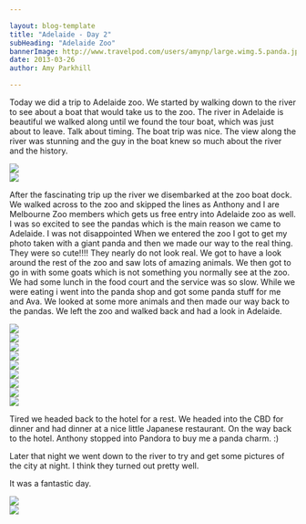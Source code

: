 ```yaml
---

layout: blog-template
title: "Adelaide - Day 2"
subHeading: "Adelaide Zoo"
bannerImage: http://www.travelpod.com/users/amynp/large.wimg.5.panda.jpg
date: 2013-03-26
author: Amy Parkhill

---
```

Today we did a trip to Adelaide zoo. We started by walking down to the river to see about a boat that would take us to the zoo. The river in Adelaide is beautiful we walked along until we found the tour boat, which was just about to leave. Talk about timing. The boat trip was nice. The view along the river was stunning and the guy in the boat knew so much about the river and the history. 

<div class="center-image"><img src="http://images.travelpod.com/users/amynp/5.1367186770.on-a-cruise.jpg" /></div>
<div class="center-image"><img src="http://images.travelpod.com/users/amynp/5.1367186770.clouds-in-river.jpg" /></div>

After the fascinating trip up the river we disembarked at the zoo boat dock. We walked across to the zoo and skipped the lines as Anthony and I are Melbourne Zoo members which gets us free entry into Adelaide zoo as well. I was so excited to see the pandas which is the main reason we came to Adelaide. I was not disappointed When we entered the zoo I got to get my photo taken with a giant panda and then we made our way to the real thing. They were so cute!!!! They nearly do not look real. We got to have a look around the rest of the zoo and saw lots of amazing animals. We then got to go in with some goats which is not something you normally see at the zoo. We had some lunch in the food court and the service was so slow. While we were eating i went into the panda shop and got some panda stuff for me and Ava. We looked at some more animals and then made our way back to the pandas. We left the zoo and walked back and had a look in Adelaide. 

<div class="center-image"><img src="http://images.travelpod.com/users/amynp/5.1367186770.me-and-a-panda.jpg" /></div>
<div class="center-image"><img src="http://images.travelpod.com/users/amynp/5.1367186770.panda.jpg" /></div>
<div class="center-image"><img src="http://images.travelpod.com/users/amynp/5.1367186770.3-panda.jpg" /></div>
<div class="center-image"><img src="http://images.travelpod.com/users/amynp/5.1367186770.5-panda.jpg" /></div>
<div class="center-image"><img src="http://images.travelpod.com/users/amynp/5.1367186770.flamingoes.jpg" /></div>
<div class="center-image"><img src="http://images.travelpod.com/users/amynp/5.1367186770.birdy.jpg" /></div>
<div class="center-image"><img src="http://images.travelpod.com/users/amynp/5.1367186770.swimming-steve.jpg" /></div>
<div class="center-image"><img src="http://images.travelpod.com/users/amynp/5.1367186770.goat-on-a-stick.jpg" /></div>
<div class="center-image"><img src="http://images.travelpod.com/users/amynp/5.1367186770.otter.jpg" /></div>


Tired we  headed back to the hotel for a rest. We headed into the CBD for dinner and had dinner at a nice little Japanese restaurant. On the way back to the hotel. Anthony stopped into Pandora to buy me a panda charm. :)

Later that night we went down to the river to try and get some pictures of the city at night. I think they turned out pretty well.

It was a fantastic day.

<div class="center-image"><img src="http://images.travelpod.com/users/amynp/5.1367186770.adelaide-at-night.jpg" /></div>
<div class="center-image"><img src="http://images.travelpod.com/users/amynp/5.1367186770.3-adelaide-at-night.jpg" /></div>
